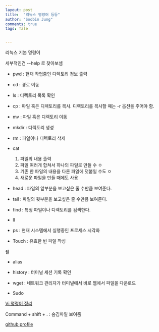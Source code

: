 ```yaml
---
layout: post
title:  "리눅스 명령어 등등"
author: "Soobin Jung"
comments: true
tags: Tale


---
```


리눅스 기본 명령어

세부적인건 --help 로 찾아보셈

- pwd : 현재 작업중인 디렉토리 정보 출력

- cd : 경로 이동

- ls : 디렉토리 목록 확인
- cp : 파일 혹은 디렉토리를 복사. 디렉토리를 복사할 때는 -r 옵션을 주어야 함.
- mv : 파일 혹은 디렉토리 이동
- mkdir : 디렉토리 생성
- rm : 파일이나 디렉토리 삭제
- cat 
  1. 파일의 내용 출력
  2. 파일 여러개 합쳐서 하나의 파일로 만들 수 ㅇ
  3. 기존 한 파일의 내용을 다른 파일에 덧붙일 수도 ㅇ
  4. 새로운 파일을 만들 때에도 사용
- head : 파일의 앞부분을 보고싶은 줄 수만큼 보여준다. 
- tail : 파일의 뒷부분을 보고싶은 줄 수만큼 보여준다.
- find : 특정 파일이나 디렉토리를 검색한다. 
- ll
- ps : 현재 시스템에서 실행중인 프로세스 시각화
- Touch : 유효한 빈 파일 작성 

쉘

- alias

- history : 터미널 세션 기록 확인

- wget : 네트워크 관리자가 터미널에서 바로 웹에서 파일을 다운로드 

- Sudo 



[Vi 명령어 정리](https://blockdmask.tistory.com/25)



Command + shift + . : 숨김파일 보여줌

[github profile](https://docs.github.com/en/github/setting-up-and-managing-your-github-profile/managing-your-profile-readme)